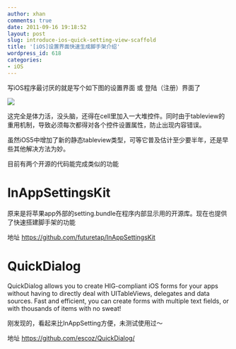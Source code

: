 ```yaml
---
author: xhan
comments: true
date: 2011-09-16 19:18:52
layout: post
slug: introduce-ios-quick-setting-view-scaffold
title: '[iOS]设置界面快速生成脚手架介绍'
wordpress_id: 618
categories:
- iOS
---
```


写iOS程序最讨厌的就是写个如下图的设置界面 或 登陆（注册）界面了

![](https://github.com/escoz/QuickDialog/raw/master/other/quickdialog2.png)

这完全是体力活，没头脑，还得在cell里加入一大堆控件。同时由于tableview的重用机制，导致必须每次都得对各个控件设置属性，防止出现内容错误。

虽然iOS5中增加了新的静态tableview类型，可等它普及估计至少要半年，还是早些其他解决方法为妙。

目前有两个开源的代码能完成类似的功能


# InAppSettingsKit


原来是将苹果app外部的setting.bundle在程序内部显示用的开源库。现在也提供了快速搭建脚手架的功能

地址 https://github.com/futuretap/InAppSettingsKit


# QuickDialog


QuickDialog allows you to create HIG-compliant iOS forms for your apps without having to directly deal with UITableViews, delegates and data sources. Fast and efficient, you can create forms with multiple text fields, or with thousands of items with no sweat!

刚发现的，看起来比InAppSetting方便，未测试使用过～

地址 https://github.com/escoz/QuickDialog/
